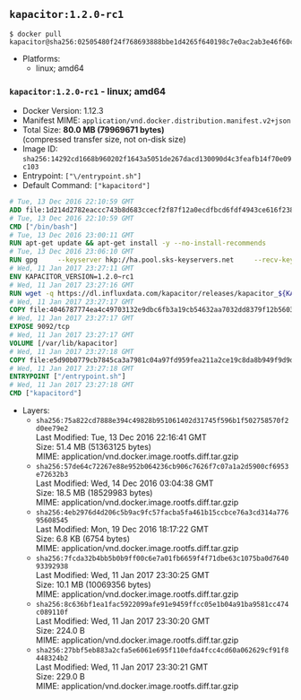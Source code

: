 ## `kapacitor:1.2.0-rc1`

```console
$ docker pull kapacitor@sha256:02505480f24f768693888bbe1d4265f640198c7e0ac2ab3e46f60c4ffaa645b1
```

-	Platforms:
	-	linux; amd64

### `kapacitor:1.2.0-rc1` - linux; amd64

-	Docker Version: 1.12.3
-	Manifest MIME: `application/vnd.docker.distribution.manifest.v2+json`
-	Total Size: **80.0 MB (79969671 bytes)**  
	(compressed transfer size, not on-disk size)
-	Image ID: `sha256:14292cd1668b960202f1643a5051de267dacd130090d4c3feafb14f70e09c103`
-	Entrypoint: `["\/entrypoint.sh"]`
-	Default Command: `["kapacitord"]`

```dockerfile
# Tue, 13 Dec 2016 22:10:59 GMT
ADD file:1d214d2782eaccc743b8d683ccecf2f87f12a0ecdfbcd6fdf4943ce616f23870 in / 
# Tue, 13 Dec 2016 22:10:59 GMT
CMD ["/bin/bash"]
# Tue, 13 Dec 2016 23:00:11 GMT
RUN apt-get update && apt-get install -y --no-install-recommends 		ca-certificates 		curl 		wget 	&& rm -rf /var/lib/apt/lists/*
# Tue, 13 Dec 2016 23:06:10 GMT
RUN gpg     --keyserver hkp://ha.pool.sks-keyservers.net     --recv-keys 05CE15085FC09D18E99EFB22684A14CF2582E0C5
# Wed, 11 Jan 2017 23:27:11 GMT
ENV KAPACITOR_VERSION=1.2.0~rc1
# Wed, 11 Jan 2017 23:27:16 GMT
RUN wget -q https://dl.influxdata.com/kapacitor/releases/kapacitor_${KAPACITOR_VERSION}_amd64.deb.asc &&     wget -q https://dl.influxdata.com/kapacitor/releases/kapacitor_${KAPACITOR_VERSION}_amd64.deb &&     gpg --batch --verify kapacitor_${KAPACITOR_VERSION}_amd64.deb.asc kapacitor_${KAPACITOR_VERSION}_amd64.deb &&     dpkg -i kapacitor_${KAPACITOR_VERSION}_amd64.deb &&     rm -f kapacitor_${KAPACITOR_VERSION}_amd64.deb*
# Wed, 11 Jan 2017 23:27:17 GMT
COPY file:4046787774ea4c49703132e9dbc6fb3a19cb54632aa7032dd8379f12b56034d9 in /etc/kapacitor/kapacitor.conf 
# Wed, 11 Jan 2017 23:27:17 GMT
EXPOSE 9092/tcp
# Wed, 11 Jan 2017 23:27:17 GMT
VOLUME [/var/lib/kapacitor]
# Wed, 11 Jan 2017 23:27:18 GMT
COPY file:e5d90b0779cb7845ca3a7981c04a97fd959fea211a2ce19c8da8b949f9d9d04c in /entrypoint.sh 
# Wed, 11 Jan 2017 23:27:18 GMT
ENTRYPOINT ["/entrypoint.sh"]
# Wed, 11 Jan 2017 23:27:18 GMT
CMD ["kapacitord"]
```

-	Layers:
	-	`sha256:75a822cd7888e394c49828b951061402d31745f596b1f502758570f2d0ee79e2`  
		Last Modified: Tue, 13 Dec 2016 22:16:41 GMT  
		Size: 51.4 MB (51363125 bytes)  
		MIME: application/vnd.docker.image.rootfs.diff.tar.gzip
	-	`sha256:57de64c72267e88e952b064236cb906c7626f7c07a1a2d5900cf6953e72632b3`  
		Last Modified: Wed, 14 Dec 2016 03:04:38 GMT  
		Size: 18.5 MB (18529983 bytes)  
		MIME: application/vnd.docker.image.rootfs.diff.tar.gzip
	-	`sha256:4eb2976d4d206c5b9ac9fc57facba5fa461b15ccbce76a3cd314a77695608545`  
		Last Modified: Mon, 19 Dec 2016 18:17:22 GMT  
		Size: 6.8 KB (6754 bytes)  
		MIME: application/vnd.docker.image.rootfs.diff.tar.gzip
	-	`sha256:7fcda32b4bb5b0b9ff00c6e7a01fb6659f4f71dbe63c1075ba0d764093392938`  
		Last Modified: Wed, 11 Jan 2017 23:30:25 GMT  
		Size: 10.1 MB (10069356 bytes)  
		MIME: application/vnd.docker.image.rootfs.diff.tar.gzip
	-	`sha256:8c636bf1ea1fac5922099afe91e9459ffcc05e1b04a91ba9581cc474c089110f`  
		Last Modified: Wed, 11 Jan 2017 23:30:20 GMT  
		Size: 224.0 B  
		MIME: application/vnd.docker.image.rootfs.diff.tar.gzip
	-	`sha256:27bbf5eb883a2cfa5e6061e695f110efda4fcc4cd60a062629cf91f8448324b2`  
		Last Modified: Wed, 11 Jan 2017 23:30:21 GMT  
		Size: 229.0 B  
		MIME: application/vnd.docker.image.rootfs.diff.tar.gzip
